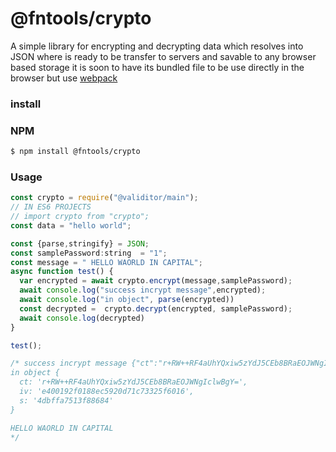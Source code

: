 # @fntools/crypto 
A simple library for encrypting and decrypting data which resolves into JSON where is ready to be transfer to servers and savable to any 
browser based storage it is soon to have its bundled file to be use directly in the browser but use [webpack](https://www.npmjs.com/package/webpack)
### install 
### NPM
```bash 
$ npm install @fntools/crypto 
```
### Usage 
```javascript 
const crypto = require("@validitor/main");
// IN ES6 PROJECTS 
// import crypto from "crypto";
const data = "hello world";

const {parse,stringify} = JSON;
const samplePassword:string  = "1";
const message = " HELLO WAORLD IN CAPITAL";
async function test() {
  var encrypted = await crypto.encrypt(message,samplePassword);
  await console.log("success incrypt message",encrypted);
  await console.log("in object", parse(encrypted))
  const decrypted =  crypto.decrypt(encrypted, samplePassword);
  await console.log(decrypted)
}

test();

/* success incrypt message {"ct":"r+RW++RF4aUhYQxiw5zYdJ5CEb8BRaEOJWNgIclwBgY=","iv":"e400192f0188ec5920d71c73325f6016","s":"4dbffa7513f88684"}
in object {
  ct: 'r+RW++RF4aUhYQxiw5zYdJ5CEb8BRaEOJWNgIclwBgY=',
  iv: 'e400192f0188ec5920d71c73325f6016',
  s: '4dbffa7513f88684'
}

HELLO WAORLD IN CAPITAL
*/
  
```
